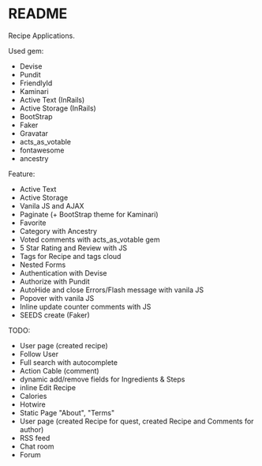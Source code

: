 # README

Recipe Applications.

Used gem:
* Devise
* Pundit
* FriendlyId
* Kaminari
* Active Text (InRails)
* Active Storage (InRails)
* BootStrap
* Faker
* Gravatar
* acts_as_votable
* fontawesome
* ancestry

Feature:
* Active Text
* Active Storage
* Vanila JS and AJAX
* Paginate (+ BootStrap theme for Kaminari)
* Favorite
* Category with Ancestry
* Voted comments with acts_as_votable gem
* 5 Star Rating and Review with JS
* Tags for Recipe and tags cloud
* Nested Forms
* Authentication with Devise
* Authorize with Pundit
* AutoHide and close Errors/Flash message with vanila JS
* Popover with vanila JS
* Inline update counter comments with JS
* SEEDS create (Faker)

TODO:
* User page (created recipe)
* Follow User
* Full search with autocomplete
* Action Cable (comment)
* dynamic add/remove fields for Ingredients & Steps
* inline Edit Recipe
* Calories
* Hotwire
* Static Page "About", "Terms"
* User page (created Recipe for quest, created Recipe and Comments for author)
* RSS feed
* Chat room
* Forum
